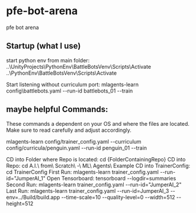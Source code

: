 # pfe-bot-arena
pfe bot arena 

## Startup (what I use)
start python env from main folder:
..\UnityProjects\PythonEnv\BattleBotsVenv\Scripts\Activate
..\PythonEnv\BattleBotsVenv\Scripts\Activate

Start listening without curriculum port:
mlagents-learn config\battlebots.yaml --run-id battlebots_01 --train


## maybe helpful Commands:
These commands a dependent on your OS and where the files are located. Make sure to read carefully and adjust accordingly. 

mlagents-learn config/trainer_config.yaml --curriculum config/curricula/penguin.yaml --run-id penguin_01 --train

CD into Folder where Repo is located: cd {FolderContainingRepo}
CD into Repo: cd A.I.\ from\ Scratch\ -\ ML\ Agents\ Example
CD into TrainerConfig: cd TrainerConfig
First Run: mlagents-learn trainer_config.yaml --run-id="JumperAI_1"
Open Tensorboard: tensorboard --logdir=summaries
Second Run: mlagents-learn trainer_config.yaml --run-id="JumperAI_2"
Last Run: mlagents-learn trainer_config.yaml --run-id=JumperAI_3 --env=../Build/build.app --time-scale=10 --quality-level=0 --width=512 --height=512
